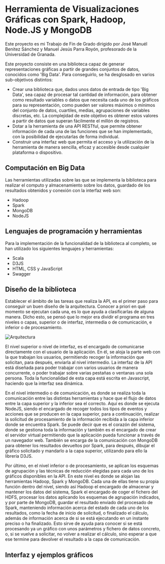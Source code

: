 # Herramienta de Visualizaciones Gráficas con Spark, Hadoop, Node.JS y MongoDB


Este proyecto es mi Trabajo de Fin de Grado dirigido por José Manuél Benitez Sánchez y Manuel Jesús Parra Royón, profesorado de la Universidad de Granada.

Este proyecto consiste en una biblioteca capaz de generar representaciones gráficas a partir de grandes conjuntos de datos, conocidos como 'Big Data'. Para conseguirlo, se ha desglosado en varios sub-objetivos distintos:

- Crear una biblioteca que, dados unos datos de entrada de tipo 'Big Data', sea capaz de procesar tal cantidad de información, para obtener como resultado variables o datos que necesita cada uno de los gráficos para su representación, como pueden ser valores máximos o mínimos del conjunto de datos, cuartiles, medias, agrupaciones de variables discretas, etc. La complejidad de este objetivo es obtener estos valores a partir de datos que superan fácilmente el millón de registros.
- Dotar a la herramienta de una API RESTful, que permite obtener información de cada una de las funciones que se han implementado, con la posibilidad de ejecutarlas de forma individual.
- Construir una interfaz web que permita el acceso y la utilización de la herramienta de manera sencilla, eficaz y accesible desde cualquier plataforma o dispositivo.

## Computación en Big Data

Las herramientas utilizadas sobre las que se implementa la biblioteca para realizar el computo y almacenamiento sobre los datos, guardado de los resultados obtenidos y conexión con la interfaz web son:
- Hadoop
- Spark
- MongoDB
- NodeJS

## Lenguajes de programación y herramientas

Para la implementación de la funcionalidad de la biblioteca al completo, se han utilizado los siguientes lenguajes y herramientas:
- Scala
- D3JS
- HTML, CSS y JavaScript
- Swagger

## Diseño de la biblioteca

Establecer el ámbito de las tareas que realiza la API, es el primer paso para conseguir un buen diseño de la arquitectura. Conocer a priori en qué momento se ejecutan cada una, es lo que ayuda a clasificarlas de alguna manera. Dicho esto, se pensó que lo mejor era dividir el programa en tres niveles o capas, superior o de interfaz, intermedia o de comunicación, e inferior o de procesamiento.

![Arquitectura](https://648b635f-a-62cb3a1a-s-sites.googlegroups.com/site/amedinag13/home-1/Arquitectura_del_sistema.jpeg?attachauth=ANoY7crKDR-RAbC1vbbXy-_9t22b1mIac0ih2w3Rwap0iYMBEpj2UHqroC074xa8ws_RWnYdJ3okW4-dCiR_tpqnSL1DIBRBc7VBXWPBuY93h89iiVShQngpi_9r1p_hnrt8v5Xavzs1ciZb_YQhf6ZpwoEEkhCPmtz5eM9qvBR8edWU2YULTlnCy1CHwABSW1zAg3Q7Ed_IkLLuFLdX6evd428kq38xzSo8S31ZZiI-9KXyoZyYZbo%3D&attredirects=0)

El nivel superior o nivel de interfaz, es el encargado de comunicarse directamente con el usuario de la aplicación. En él, se aloja la parte web con la que trabajan los usuarios, permitiendo recoger la información que solicitan, para después, enviarla al nivel intermedio. La interfaz de la API está diseñada para poder trabajar con varios usuarios de manera concurrente, o poder trabajar sobre varias pestañas o ventanas una sola persona. Toda la funcionalidad de esta capa está escrita en Javascript, haciendo que la interfaz sea dinámica.

En el nivel intermedio o de comunicación, es donde se realiza toda la comunicación entre las distintas herramientas y hace que el flujo de datos entre la capa superior y la inferior sea el correcto. Aquí es donde se ejecuta NodeJS, siendo el encargado de recoger todos los tipos de eventos y acciones que se producen en la capa superior, para a continuación, realizar la solicitud de procesamiento de la información recibida a la capa inferior donde se encuentra Spark. Se puede decir que es el corazón del sistema, donde se gestiona toda la información y también es el encargado de crear el servidor virtual permitiendo que la aplicación pueda funcionar a través de un navegador web. También se encarga de la comunicación con MongoDB para obtener los resultados devueltos por Spark, para después, dibujar el gráfico solicitado y mandarlo a la capa superior, utilizando para ello la librería D3JS.

Por último, en el nivel inferior o de procesamiento, se aplican los esquemas de agrupación y las técnicas de reducción elegidas para cada uno de los gráficos disponibles en la API. En este nivel es donde se alojan las herramientas Hadoop, Spark y MongoDB. Cada una de ellas tiene su propia función dentro del nivel, siendo así Hadoop el encargado de almacenar y mantener los datos del sistema, Spark el encargado de coger el fichero del HDFS, procesar los datos aplicando los esquemas de agrupación indicados, y por parte de MongoDB, guardar el resultado enviado del procesado de Spark, manteniendo información acerca del estado de cada uno de los resultados, como la fecha de inicio de solicitud, o finalizado el cálculo, además de información acerca de si se está ejecutando en un instante preciso o ha finalizado. Esto sirve de ayuda para conocer si se está procesando ya un gráfico con unos parámetros y fichero de datos concreto, o, si se vuelve a solicitar, no volver a realizar el cálculo, sino esperar a que ese termine para devolver el resultado a la capa de comunicación.

## Interfaz y ejemplos gráficos




